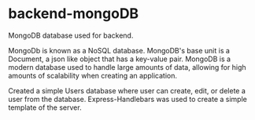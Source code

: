 # backend-mongoDB

MongoDB database used for backend. 

MongoDb is known as a NoSQL database. MongoDB's base unit is a Document, a json like object that has a key-value pair. MongoDB is a modern database used to handle large amounts of data, allowing for high amounts of scalability when creating an application. 

Created a simple Users database where user can create, edit, or delete a user from the database. Express-Handlebars was used to create a simple template of the server. 